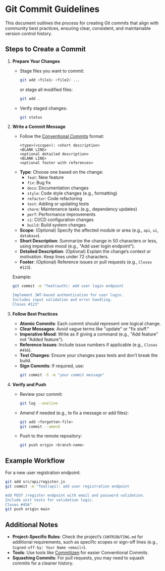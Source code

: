 # Git Commit Guidelines

This document outlines the process for creating Git commits that align with community best practices, ensuring clear, consistent, and maintainable version control history.

## Steps to Create a Commit

1. **Prepare Your Changes**
    - Stage files you want to commit:
      ```bash
      git add <file1> <file2> ...
      ```
      or stage all modified files:
      ```bash
      git add .
      ```
    - Verify staged changes:
      ```bash
      git status
      ```

2. **Write a Commit Message**
    - Follow the [Conventional Commits](https://www.conventionalcommits.org/) format:
      ```
      <type>(<scope>): <short description>
      <BLANK LINE>
      <optional detailed description>
      <BLANK LINE>
      <optional footer with references>
      ```
    - **Type**: Choose one based on the change:
        - `feat`: New feature
        - `fix`: Bug fix
        - `docs`: Documentation changes
        - `style`: Code style changes (e.g., formatting)
        - `refactor`: Code refactoring
        - `test`: Adding or updating tests
        - `chore`: Maintenance tasks (e.g., dependency updates)
        - `perf`: Performance improvements
        - `ci`: CI/CD configuration changes
        - `build`: Build system changes
    - **Scope**: (Optional) Specify the affected module or area (e.g., `api`, `ui`, `database`).
    - **Short Description**: Summarize the change in 50 characters or less, using imperative mood (e.g., "Add user login endpoint").
    - **Detailed Description**: (Optional) Explain the change’s context or motivation. Keep lines under 72 characters.
    - **Footer**: (Optional) Reference issues or pull requests (e.g., `Closes #123`).

   Example:
   ```bash
   git commit -m "feat(auth): add user login endpoint

   Implement JWT-based authentication for user login.
   Includes input validation and error handling.
   Closes #123"
   ```

3. **Follow Best Practices**
    - **Atomic Commits**: Each commit should represent one logical change.
    - **Clear Messages**: Avoid vague terms like "update" or "fix stuff."
    - **Imperative Mood**: Write as if giving a command (e.g., "Add feature" not "Added feature").
    - **Reference Issues**: Include issue numbers if applicable (e.g., `Closes #456`).
    - **Test Changes**: Ensure your changes pass tests and don’t break the build.
    - **Sign Commits**: If required, use:
      ```bash
      git commit -S -m "your commit message"
      ```

4. **Verify and Push**
    - Review your commit:
      ```bash
      git log --oneline
      ```
    - Amend if needed (e.g., to fix a message or add files):
      ```bash
      git add <forgotten-file>
      git commit --amend
      ```
    - Push to the remote repository:
      ```bash
      git push origin <branch-name>
      ```

## Example Workflow
For a new user registration endpoint:
```bash
git add src/api/register.js
git commit -m "feat(api): add user registration endpoint

Add POST /register endpoint with email and password validation.
Include unit tests for validation logic.
Closes #456"
git push origin main
```

## Additional Notes
- **Project-Specific Rules**: Check the project’s `CONTRIBUTING.md` for additional requirements, such as specific scopes or sign-off lines (e.g., `Signed-off-by: Your Name <email>`).
- **Tools**: Use tools like [Commitizen](https://commitizen-tools.github.io/commitizen/) for easier Conventional Commits.
- **Squashing Commits**: For pull requests, you may need to squash commits for a cleaner history.